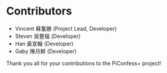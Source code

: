 # Contributors

- Vincent 蘇奮勝 (Project Lead, Developer)
- Steven 吳豐福 (Developer)
- Han 黃宣翰 (Developer)
- Gaby 陳月鮮 (Developer)

Thank you all for your contributions to the PiConfess+ project!
